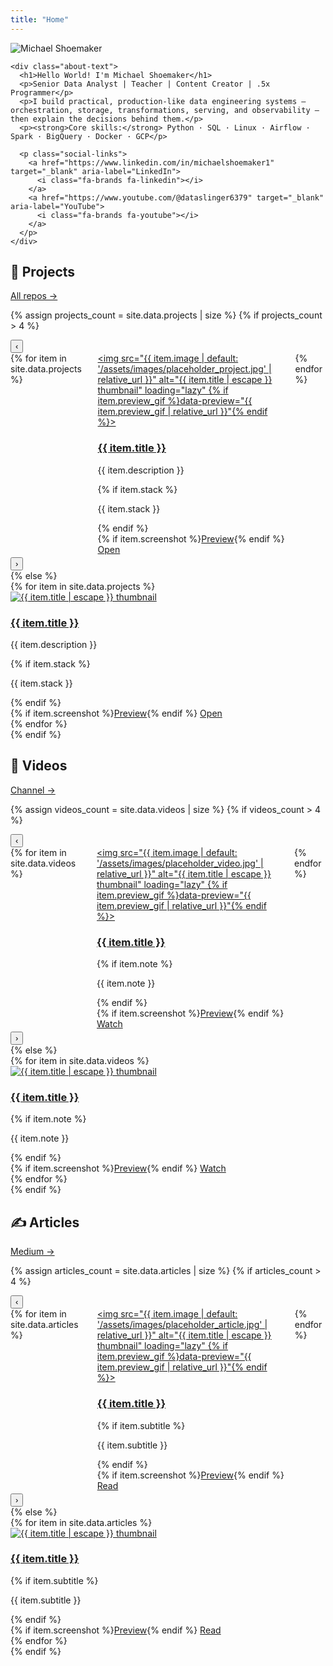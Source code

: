 ```yaml
---
title: "Home"
---
```


<!-- Inline carousel-only styles (kept here so they don't clash with grid) -->
<style>
  .carousel { position: relative; overflow: hidden; }
  .carousel-track {
    display: flex;
    gap: 1rem;
    flex-wrap: nowrap;        /* keep in one row */
    overflow-x: auto;
    scroll-behavior: smooth;
    padding-bottom: .25rem;
    -ms-overflow-style: none; /* IE/Edge */
    scrollbar-width: none;    /* Firefox */
  }
  .carousel-track::-webkit-scrollbar { display: none; } /* WebKit */
  .carousel .card { flex: 0 0 300px; } /* slide width */
</style>

<section id="about" class="section">
  <div class="about-container">
    <img src="{{ '/assets/images/me.jpeg' | relative_url }}"
         alt="Michael Shoemaker"
         class="profile-pic">

    <div class="about-text">
      <h1>Hello World! I'm Michael Shoemaker</h1>
      <p>Senior Data Analyst | Teacher | Content Creator | .5x Programmer</p>
      <p>I build practical, production-like data engineering systems — orchestration, storage, transformations, serving, and observability — then explain the decisions behind them.</p>
      <p><strong>Core skills:</strong> Python · SQL · Linux · Airflow · Spark · BigQuery · Docker · GCP</p>

      <p class="social-links">
        <a href="https://www.linkedin.com/in/michaelshoemaker1" target="_blank" aria-label="LinkedIn">
          <i class="fa-brands fa-linkedin"></i>
        </a>
        <a href="https://www.youtube.com/@dataslinger6379" target="_blank" aria-label="YouTube">
          <i class="fa-brands fa-youtube"></i>
        </a>
      </p>
    </div>
  </div>
</section>

<!-- ===================== Projects ===================== -->
<section id="projects" class="section">
  <div class="section-header">
    <h2>🚀 Projects</h2>
    <a class="view-all" href="https://github.com/{{ site.github_username }}" target="_blank" rel="noopener">All repos →</a>
  </div>

  {% assign projects_count = site.data.projects | size %}
  {% if projects_count > 4 %}
    <div class="carousel">
      <button class="scroll-btn left" data-target="#projects-track" aria-label="Scroll projects left">‹</button>
      <div id="projects-track" class="carousel-track" role="region" aria-label="Projects list">
        {% for item in site.data.projects %}
        <article class="card">
          <a class="thumb" href="{{ item.link }}" target="_blank" rel="noopener" aria-label="Open project">
            <img src="{{ item.image | default: '/assets/images/placeholder_project.jpg' | relative_url }}"
                 alt="{{ item.title | escape }} thumbnail"
                 loading="lazy"
                 {% if item.preview_gif %}data-preview="{{ item.preview_gif | relative_url }}"{% endif %}>
          </a>
          <div class="card-body">
            <h3 class="card-title"><a href="{{ item.link }}" target="_blank" rel="noopener">{{ item.title }}</a></h3>
            <p class="card-text">{{ item.description }}</p>
            {% if item.stack %}<p class="card-tags">{{ item.stack }}</p>{% endif %}
            <div class="card-actions">
              {% if item.screenshot %}<a href="#" class="btn ghost" data-lightbox-src="{{ item.screenshot | relative_url }}">Preview</a>{% endif %}
              <a class="btn" href="{{ item.link }}" target="_blank" rel="noopener">Open</a>
            </div>
          </div>
        </article>
        {% endfor %}
      </div>
      <button class="scroll-btn right" data-target="#projects-track" aria-label="Scroll projects right">›</button>
    </div>
  {% else %}
    <div class="gallery">
      {% for item in site.data.projects %}
      <article class="card">
        <a class="thumb" href="{{ item.link }}" target="_blank" rel="noopener" aria-label="Open project">
          <img src="{{ item.image | default: '/assets/images/placeholder_project.jpg' | relative_url }}"
               alt="{{ item.title | escape }} thumbnail" loading="lazy">
        </a>
        <div class="card-body">
          <h3 class="card-title"><a href="{{ item.link }}" target="_blank" rel="noopener">{{ item.title }}</a></h3>
          <p class="card-text">{{ item.description }}</p>
          {% if item.stack %}<p class="card-tags">{{ item.stack }}</p>{% endif %}
          <div class="card-actions">
            {% if item.screenshot %}<a href="#" class="btn ghost" data-lightbox-src="{{ item.screenshot | relative_url }}">Preview</a>{% endif %}
            <a class="btn" href="{{ item.link }}" target="_blank" rel="noopener">Open</a>
          </div>
        </div>
      </article>
      {% endfor %}
    </div>
  {% endif %}
</section>

<!-- ===================== Videos ===================== -->
<section id="videos" class="section">
  <div class="section-header">
    <h2>🎥 Videos</h2>
    <a class="view-all" href="https://youtube.com/{{ site.youtube_channel }}" target="_blank" rel="noopener">Channel →</a>
  </div>

  {% assign videos_count = site.data.videos | size %}
  {% if videos_count > 4 %}
    <div class="carousel">
      <button class="scroll-btn left" data-target="#videos-track" aria-label="Scroll videos left">‹</button>
      <div id="videos-track" class="carousel-track" role="region" aria-label="Videos list">
        {% for item in site.data.videos %}
        <article class="card">
          <a class="thumb" href="{{ item.link }}" target="_blank" rel="noopener" aria-label="Open video">
            <img src="{{ item.image | default: '/assets/images/placeholder_video.jpg' | relative_url }}"
                 alt="{{ item.title | escape }} thumbnail"
                 loading="lazy"
                 {% if item.preview_gif %}data-preview="{{ item.preview_gif | relative_url }}"{% endif %}>
          </a>
          <div class="card-body">
            <h3 class="card-title"><a href="{{ item.link }}" target="_blank" rel="noopener">{{ item.title }}</a></h3>
            {% if item.note %}<p class="card-text">{{ item.note }}</p>{% endif %}
            <div class="card-actions">
              {% if item.screenshot %}<a href="#" class="btn ghost" data-lightbox-src="{{ item.screenshot | relative_url }}">Preview</a>{% endif %}
              <a class="btn" href="{{ item.link }}" target="_blank" rel="noopener">Watch</a>
            </div>
          </div>
        </article>
        {% endfor %}
      </div>
      <button class="scroll-btn right" data-target="#videos-track" aria-label="Scroll videos right">›</button>
    </div>
  {% else %}
    <div class="gallery">
      {% for item in site.data.videos %}
      <article class="card">
        <a class="thumb" href="{{ item.link }}" target="_blank" rel="noopener" aria-label="Open video">
          <img src="{{ item.image | default: '/assets/images/placeholder_video.jpg' | relative_url }}"
               alt="{{ item.title | escape }} thumbnail" loading="lazy">
        </a>
        <div class="card-body">
          <h3 class="card-title"><a href="{{ item.link }}" target="_blank" rel="noopener">{{ item.title }}</a></h3>
          {% if item.note %}<p class="card-text">{{ item.note }}</p>{% endif %}
          <div class="card-actions">
            {% if item.screenshot %}<a href="#" class="btn ghost" data-lightbox-src="{{ item.screenshot | relative_url }}">Preview</a>{% endif %}
            <a class="btn" href="{{ item.link }}" target="_blank" rel="noopener">Watch</a>
          </div>
        </div>
      </article>
      {% endfor %}
    </div>
  {% endif %}
</section>

<!-- ===================== Articles ===================== -->
<section id="articles" class="section">
  <div class="section-header">
    <h2>✍️ Articles</h2>
    <a class="view-all" href="https://medium.com/@{{ site.medium_username }}" target="_blank" rel="noopener">Medium →</a>
  </div>

  {% assign articles_count = site.data.articles | size %}
  {% if articles_count > 4 %}
    <div class="carousel">
      <button class="scroll-btn left" data-target="#articles-track" aria-label="Scroll articles left">‹</button>
      <div id="articles-track" class="carousel-track" role="region" aria-label="Articles list">
        {% for item in site.data.articles %}
        <article class="card">
          <a class="thumb" href="{{ item.link }}" target="_blank" rel="noopener" aria-label="Open article">
            <img src="{{ item.image | default: '/assets/images/placeholder_article.jpg' | relative_url }}"
                 alt="{{ item.title | escape }} thumbnail"
                 loading="lazy"
                 {% if item.preview_gif %}data-preview="{{ item.preview_gif | relative_url }}"{% endif %}>
          </a>
          <div class="card-body">
            <h3 class="card-title"><a href="{{ item.link }}" target="_blank" rel="noopener">{{ item.title }}</a></h3>
            {% if item.subtitle %}<p class="card-text">{{ item.subtitle }}</p>{% endif %}
            <div class="card-actions">
              {% if item.screenshot %}<a href="#" class="btn ghost" data-lightbox-src="{{ item.screenshot | relative_url }}">Preview</a>{% endif %}
              <a class="btn" href="{{ item.link }}" target="_blank" rel="noopener">Read</a>
            </div>
          </div>
        </article>
        {% endfor %}
      </div>
      <button class="scroll-btn right" data-target="#articles-track" aria-label="Scroll articles right">›</button>
    </div>
  {% else %}
    <div class="gallery">
      {% for item in site.data.articles %}
      <article class="card">
        <a class="thumb" href="{{ item.link }}" target="_blank" rel="noopener" aria-label="Open article">
          <img src="{{ item.image | default: '/assets/images/placeholder_article.jpg' | relative_url }}"
               alt="{{ item.title | escape }} thumbnail" loading="lazy">
        </a>
        <div class="card-body">
          <h3 class="card-title"><a href="{{ item.link }}" target="_blank" rel="noopener">{{ item.title }}</a></h3>
          {% if item.subtitle %}<p class="card-text">{{ item.subtitle }}</p>{% endif %}
          <div class="card-actions">
            {% if item.screenshot %}<a href="#" class="btn ghost" data-lightbox-src="{{ item.screenshot | relative_url }}">Preview</a>{% endif %}
            <a class="btn" href="{{ item.link }}" target="_blank" rel="noopener">Read</a>
          </div>
        </div>
      </article>
      {% endfor %}
    </div>
  {% endif %}
</section>

<!-- Tiny helper script for arrow buttons -->
<script>
(function () {
  function init(btn) {
    var targetSel = btn.getAttribute('data-target');
    var track = document.querySelector(targetSel);
    if (!track) return;
    var step = Math.max(300, Math.floor(track.clientWidth * 0.9));

    btn.addEventListener('click', function () {
      track.scrollBy({ left: btn.classList.contains('left') ? -step : step, behavior: 'smooth' });
    });

    function update() {
      var max = track.scrollWidth - track.clientWidth - 1;
      var x = track.scrollLeft;
      var leftBtn = track.parentElement.querySelector('.scroll-btn.left');
      var rightBtn = track.parentElement.querySelector('.scroll-btn.right');
      if (leftBtn) leftBtn.disabled = x <= 0;
      if (rightBtn) rightBtn.disabled = x >= max;
    }
    track.addEventListener('scroll', update, { passive: true });
    window.addEventListener('resize', update);
    update();
  }
  document.querySelectorAll('.scroll-btn').forEach(init);
})();
</script>
